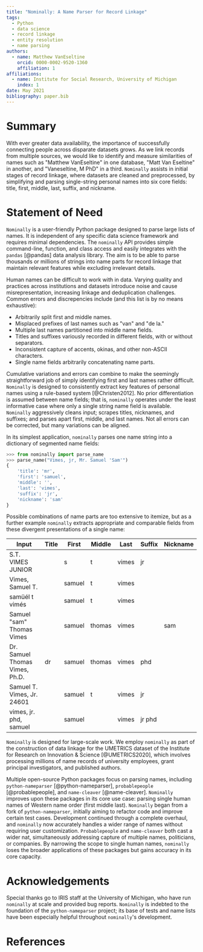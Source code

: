```yaml
---
title: "Nominally: A Name Parser for Record Linkage"
tags:
  - Python
  - data science
  - record linkage
  - entity resolution
  - name parsing
authors:
  - name: Matthew VanEseltine
    orcid: 0000-0002-9520-1360
    affiliation: 1
affiliations:
  - name: Institute for Social Research, University of Michigan
    index: 1
date: May 2021
bibliography: paper.bib
---
```


# Summary

With ever greater data availability, the importance
of successfully connecting people across disparate datasets grows.
As we link records from multiple sources,
we would like to identify and measure similarities of names such as
"Matthew VanEseltine" in one database,
"Matt Van Eseltine" in another,
and "Vaneseltine, M PhD" in a third.
`Nominally` assists in initial stages of record linkage,
where datasets are cleaned and preprocessed,
by simplifying and parsing single-string personal names
into six core fields: title, first, middle, last, suffix, and nickname.

# Statement of Need

`Nominally` is a user-friendly Python package designed to
parse large lists of names.
It is independent of any specific data science framework
and requires minimal dependencies.
The `nominally` API provides simple command-line, function, and class access
and easily integrates with the `pandas` [@pandas] data analysis library.
The aim is to be able to parse
thousands or millions of strings
into name parts for record linkage
that maintain relevant features while excluding irrelevant details.

Human names can be difficult to work with in data.
Varying quality and practices across institutions and datasets
introduce noise and cause misrepresentation,
increasing linkage and deduplication challenges.
Common errors and discrepencies include
(and this list is by no means exhaustive):

- Arbitrarily split first and middle names.
- Misplaced prefixes of last names such as "van" and "de la."
- Multiple last names partitioned into middle name fields.
- Titles and suffixes variously recorded in different fields, with or without separators.
- Inconsistent capture of accents, okinas, and other non-ASCII characters.
- Single name fields arbitrarily concatenating name parts.

Cumulative variations and errors can combine to make
the seemingly straightforward job of simply identifying first and last names rather difficult.
`Nominally` is designed to consistently extract key features of personal names
using a rule-based system [@Christen2012].
No prior differentiation is assumed between name fields;
that is, `nominally` operates under the least informative case
where only a single string name field is available.
`Nominally` aggressively cleans input;
scrapes titles, nicknames, and suffixes;
and parses apart first, middle, and last names.
Not all errors can be corrected, but many variations can be aligned.

In its simplest application,
`nominally` parses one name string into a dictionary of segmented name fields:

```python
>>> from nominally import parse_name
>>> parse_name("Vimes, jr, Mr. Samuel 'Sam'")
{
    'title': 'mr',
    'first': 'samuel',
    'middle': '',
    'last': 'vimes',
    'suffix': 'jr',
    'nickname': 'sam'
}
```

Possible combinations of name parts are too extensive to itemize,
but as a further example `nominally` extracts appropriate and comparable fields
from these divergent presentations of a single name:

| Input                          | Title | First  | Middle | Last  | Suffix | Nickname |
| ------------------------------ | ----- | ------ | ------ | ----- | ------ | -------- |
| S.T. VIMES JUNIOR              |       | s      | t      | vimes | jr     |          |
| Vimes, Samuel T.               |       | samuel | t      | vimes |        |          |
| samüél t vimés                 |       | samuel | t      | vimes |        |          |
| Samuel "sam" Thomas Vimes      |       | samuel | thomas | vimes |        | sam      |
| Dr. Samuel Thomas Vimes, Ph.D. | dr    | samuel | thomas | vimes | phd    |          |
| Samuel T. Vimes, Jr. 24601     |       | samuel | t      | vimes | jr     |          |
| vimes, jr. phd, samuel         |       | samuel |        | vimes | jr phd |          |

`Nominally` is designed for large-scale work.
We employ `nominally` as part of the construction of data linkage for
the UMETRICS dataset of the Institute for Research on Innovation & Science [@UMETRICS2020],
which involves processing millions of name records of
university employees, grant principal investigators, and published authors.

Multiple open-source Python packages focus on parsing names, including
`python-nameparser` [@python-nameparser],
`probablepeople` [@probablepeople],
and `name-cleaver` [@name-cleaver].
`Nominally` improves upon these packages in its core use case:
parsing single human names of Western name order (first middle last).
`Nominally` began from a fork of `python-nameparser`,
initially aiming to refactor code and improve certain test cases.
Development continued through a complete overhaul,
and `nominally` now accurately handles a wider range of names
without requiring user customization.
`Probablepeople` and `name-cleaver`
both cast a wider nat, simultaneously addressing
capture of multiple names, politicians, or companies.
By narrowing the scope to single human names,
`nominally` loses the broader applications of these packages
but gains accuracy in its core capacity.

# Acknowledgements

Special thanks go to IRIS staff at the University of Michigan,
who have run `nominally` at scale and provided bug reports.
`Nominally` is indebted to the foundation of the
`python-nameparser` project;
its base of tests and name lists have been
especially helpful throughout `nominally`'s development.

# References
